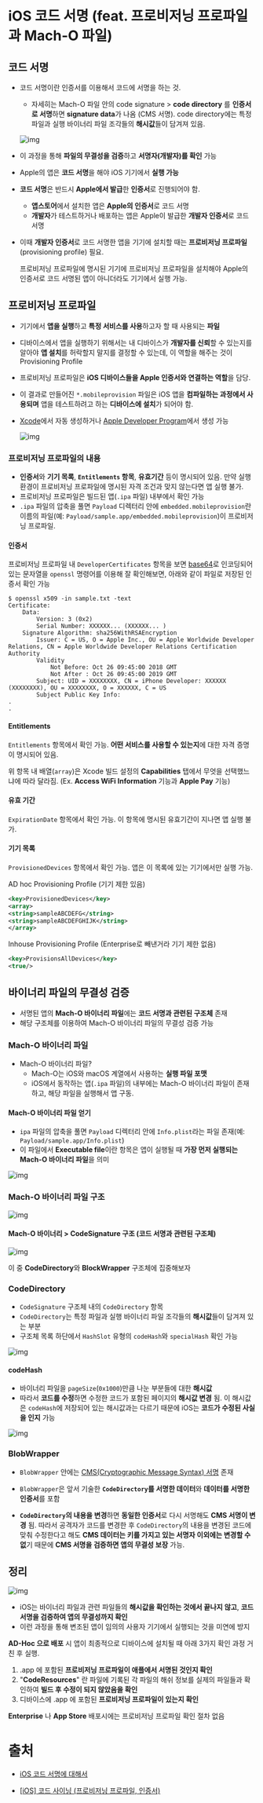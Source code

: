 # iOS 코드 서명 (feat. 프로비저닝 프로파일과 Mach-O 파일)

## 코드 서명

- 코드 서명이란 인증서를 이용해서 코드에 서명을 하는 것.

  - 자세히는 Mach-O 파일 안의 code signature > **code directory** 를 **인증서로 서명**하면 **signature data**가 나옴 (CMS 서명). code directory에는 특정 파일과 실행 바이너리 파일 조각들의 **해시값**들이 담겨져 있음.

  ![img](https://engineering.linecorp.com/wp-content/uploads/2019/04/26-1.png)

- 이 과정을 통해 **파일의 무결성을 검증**하고 **서명자(개발자)를 확인** 가능

- Apple의 앱은 **코드 서명**을 해야 iOS 기기에서 **실행 가능**

- **코드 서명**은 반드시 **Apple에서 발급**한 **인증서**로 진행되어야 함.

  - **앱스토어**에서 설치한 앱은 **Apple의 인증서**로 코드 서명
  - **개발자**가 테스트하거나 배포하는 앱은 Apple이 발급한 **개발자 인증서**로 코드 서명

- 이때 **개발자 인증서**로 코드 서명한 앱을 기기에 설치할 때는 **프로비저닝 프로파일**(provisioning profile) 필요.

  프로비저닝 프로파일에 명시된 기기에 프로비저닝 프로파일을 설치해야 Apple의 인증서로 코드 서명된 앱이 아니더라도 기기에서 실행 가능.

## 프로비저닝 프로파일

- 기기에서 **앱을 실행**하고 **특정 서비스를 사용**하고자 할 때 사용되는 **파일**

- 디바이스에서 앱을 실행하기 위해서는 내 디바이스가 **개발자를 신뢰**할 수 있는지를 알아야 **앱 설치**를 허락할지 말지를 결정할 수 있는데, 이 역할을 해주는 것이 Provisioning Profile

- 프로비저닝 프로파일은 **iOS 디바이스들을 Apple 인증서와 연결하는 역할**을 담당. 

- 이 결과로 만들어진 `*.mobileprovision` 파일은 iOS 앱을 **컴파일하는 과정에서 사용되며** 앱을 테스트하려고 하는 **디바이스에 설치**가 되어야 함.

- [Xcode](https://developer.apple.com/xcode/)에서 자동 생성하거나 [Apple Developer Program](https://developer.apple.com/)에서 생성 가능

  ![img](https://t1.daumcdn.net/cfile/tistory/24192D50585BDE0406)

### 프로비저닝 프로파일의 내용

- **인증서**와 **기기 목록**, **`Entitlements` 항목**, **유효기간** 등이 명시되어 있음. 만약 실행 환경이 프로비저닝 프로파일에 명시된 자격 조건과 맞지 않는다면 앱 실행 불가.
- 프로비저닝 프로파일은 빌드된 앱(`.ipa` 파일) 내부에서 확인 가능
-  `.ipa` 파일의 압축을 풀면 `Payload` 디렉터리 안에 `embedded.mobileprovision`란 이름의 파일(예: `Payload/sample.app/embedded.mobileprovision`)이 프로비저닝 프로파일.

#### 인증서

프로비저닝 프로파일 내 `DeveloperCertificates` 항목을 보면 [base64](https://developer.mozilla.org/en-US/docs/Web/API/WindowBase64/Base64_encoding_and_decoding)로 인코딩되어 있는 문자열을 `openssl` 명령어를 이용해 잘 확인해보면, 아래와 같이 파일로 저장된 인증서 확인 가능

```
$ openssl x509 -in sample.txt -text
Certificate:
    Data:
        Version: 3 (0x2)
        Serial Number: XXXXXX... (XXXXXX... )
    Signature Algorithm: sha256WithRSAEncryption
        Issuer: C = US, O = Apple Inc., OU = Apple Worldwide Developer Relations, CN = Apple Worldwide Developer Relations Certification Authority
        Validity
            Not Before: Oct 26 09:45:00 2018 GMT
            Not After : Oct 26 09:45:00 2019 GMT
        Subject: UID = XXXXXXXX, CN = iPhone Developer: XXXXXX (XXXXXXXX), OU = XXXXXXXX, O = XXXXXX, C = US
        Subject Public Key Info:
.
.
```

#### Entitlements

`Entitlements` 항목에서 확인 가능. **어떤 서비스를 사용할 수 있는지**에 대한 자격 증명이 명시되어 있음. 

위 항목 내 배열(`array`)은 Xcode 빌드 설정의 **Capabilities** 탭에서 무엇을 선택했느냐에 따라 달라짐. (Ex. **Access WiFi Information** 기능과 **Apple Pay** 기능)

#### 유효 기간

`ExpirationDate` 항목에서 확인 가능. 이 항목에 명시된 유효기간이 지나면 앱 실행 불가.

#### 기기 목록

`ProvisionedDevices` 항목에서 확인 가능. 앱은 이 목록에 있는 기기에서만 실행 가능.

AD hoc Provisioning Profile (기기 제한 있음)

```xml
<key>ProvisionedDevices</key>
<array>
<string>sampleABCDEFG</string>
<string>sampleABCDEFGHIJK</string>
</array>
```

Inhouse Provisioning Profile (Enterprise로 빼낸거라 기기 제한 없음)

```xml
<key>ProvisionsAllDevices</key>
<true/>
```



## 바이너리 파일의 무결성 검증

- 서명된 앱의 **Mach-O 바이너리 파일**에는 **코드 서명과 관련된 구조체** 존재
- 해당 구조체를 이용하여 Mach-O 바이너리 파일의 무결성 검증 가능

### Mach-O 바이너리 파일

- Mach-O 바이너리 파일? 
  - Mach-O는 iOS와 macOS 계열에서 사용하는 **실행 파일 포맷**
  - iOS에서 동작하는 앱(`.ipa` 파일)의 내부에는 Mach-O 바이너리 파일이 존재하고, 해당 파일을 실행해서 앱 구동.

#### Mach-O 바이너리 파일 얻기

- `ipa` 파일의 압축을 풀면 `Payload` 디렉터리 안에 `Info.plist`라는 파일 존재(예: `Payload/sample.app/Info.plist`)
- 이 파일에서 **Executable file**이란 항목은 앱이 실행될 때 **가장 먼저 실행되는 Mach-O 바이너리 파일**을 의미

![img](https://engineering.linecorp.com/wp-content/uploads/2019/04/13-2.png)

### Mach-O 바이너리 파일 구조

![img](https://engineering.linecorp.com/wp-content/uploads/2019/04/14-1.png)

#### Mach-O 바이너리 > CodeSignature 구조 (코드 서명과 관련된 구조체)

![img](https://engineering.linecorp.com/wp-content/uploads/2019/04/18-1.png)

이 중 **CodeDirectory**와 **BlockWrapper** 구조체에 집중해보자

### CodeDirectory

- `CodeSignature` 구조체 내의 `CodeDirectory` 항목
- `CodeDirectory`는 특정 파일과 실행 바이너리 파일 조각들의 **해시값**들이 담겨져 있는 부분
- 구조체 목록 하단에서 `HashSlot` 유형의 `codeHash`와 `specialHash` 확인 가능

![img](https://engineering.linecorp.com/en/ioscodesigning19/)

#### codeHash

- 바이너리 파일을 `pageSize`(`0x1000`)만큼 나눈 부분들에 대한 **해시값**
- 따라서 **코드를 수정**하면 수정한 코드가 포함된 페이지의 **해시값 변경** 됨. 이 해시값은 `codeHash`에 저장되어 있는 해시값과는 다르기 때문에 iOS는 **코드가 수정된 사실을 인지** 가능

![img](https://engineering.linecorp.com/wp-content/uploads/2019/04/20-1.png)

### BlobWrapper

- `BlobWrapper` 안에는 [CMS(Cryptographic Message Syntax) 서명](https://tools.ietf.org/html/rfc2315) 존재

- `BlobWrapper`은 앞서 기술한 **`CodeDirectory`를 서명한 데이터**와 **데이터를 서명한 인증서**를 포함

- **`CodeDirectory`의 내용을 변경**하면 **동일한 인증서**로 다시 서명해도 **CMS 서명이 변경** 됨. 따라서 공격자가 코드를 변경한 후 `CodeDirectory`의 내용을 변경된 코드에 맞춰 수정한다고 해도 **CMS 데이터는 키를 가지고 있는 서명자 이외에는 변경할 수 없**기 때문에 **CMS 서명을 검증하면 앱의 무결성 보장** 가능.

  

## 정리

![img](https://engineering.linecorp.com/wp-content/uploads/2019/04/26-1.png)

- iOS는 바이너리 파일과 관련 파일들의 **해시값을 확인하는 것에서 끝나지 않고**, **코드 서명을 검증하여 앱의 무결성까지 확인**
- 이런 과정을 통해 변조된 앱이 임의의 사용자 기기에서 실행되는 것을 미연에 방지

**AD-Hoc 으로 배포** 시 앱이 최종적으로 디바이스에 설치될 때 아래 3가지 확인 과정 거친 후 실행.

1. .app 에 포함된 **프로비저닝 프로파일이 애플에서 서명된 것인지 확인**
2. "**CodeResources**" 란 파일에 기록된 각 파일의 해쉬 정보를 실제의 파일들과 확인하여 **빌드 후 수정이 되지 않았음을 확인**
3. 디바이스에 .app 에 포함된 **프로비저닝 프로파일이 있는지 확인**

**Enterprise** 나 **App Store** 배포시에는 프로비저닝 프로파일 확인 절차 없음

# 출처

- [iOS 코드 서명에 대해서](https://engineering.linecorp.com/ko/blog/ios-code-signing/#Entitlements)

- [[iOS] 코드 사이닝 (프로비저닝 프로파일, 인증서)](https://beankhan.tistory.com/115)

